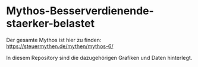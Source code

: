 # Mythos-Besserverdienende-staerker-belastet
Der gesamte Mythos ist hier zu finden:
https://steuermythen.de/mythen/mythos-6/

In diesem Repository sind die dazugehörigen Grafiken und Daten hinterlegt.
